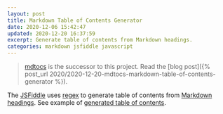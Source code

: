 ```yaml
---
layout: post
title: Markdown Table of Contents Generator
date: 2020-12-06 15:42:47
updated: 2020-12-20 16:37:59
excerpt: Generate table of contents from Markdown headings.
categories: markdown jsfiddle javascript
---
```


> [mdtocs](https://remarkablemark.org/mdtocs/) is the successor to this project. Read the [blog post]({% post_url 2020/2020-12-20-mdtocs-markdown-table-of-contents-generator %}).

<script async src="//jsfiddle.net/remarkablemark/o0mja3hf/embed/result,js/"></script>

The [JSFiddle](https://jsfiddle.net/remarkablemark/o0mja3hf/) uses [regex](https://developer.mozilla.org/en-US/docs/Web/JavaScript/Guide/Regular_Expressions) to generate table of contents from [Markdown headings](https://www.markdownguide.org/basic-syntax/#headings). See example of [generated table of contents](https://github.com/remarkablemark/html-react-parser#readme).
